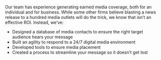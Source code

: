 <p>
              Our team has experience generating earned media coverage, both for
              an individual and for business. While some other firms believe
              blasting a news release to a hundred media outlets will do the
              trick, we know that isn’t an effective ROI. Instead, we’ve:
            </p>
            <ul class="list-disc space-y-2 ml-6">
              <li>
                Designed a database of media contacts to ensure the right
                target audience hears your message
              </li>
              <li>
                Built an agility to respond to a 24/7 digital media environment
              </li>
              <li>Developed tools to ensure media placement</li>
              <li>
                Created a process to streamline your message so it doesn’t get
                lost
              </li>
            </ul>
